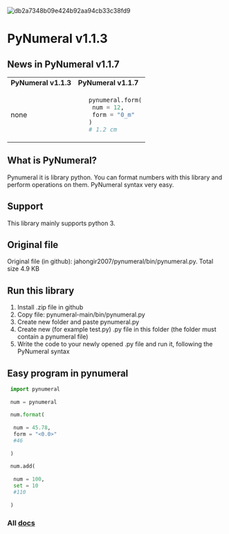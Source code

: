 ![db2a7348b09e424b92aa94cb33c38fd9](https://user-images.githubusercontent.com/69193276/115833365-65014e00-a42d-11eb-8649-8ba98f83ef15.png)
# PyNumeral v1.1.3
## News in PyNumeral v1.1.7
<table>
 <tr>
  <td><b>PyNumeral v1.1.3</b></td>
  <td><b>PyNumeral v1.1.7</b></td>
 </tr>
  <tr>
  <td>
   none
   </td>
    <td>
   
   ```python
      pynumeral.form(
       num = 12,
       form = "0_m"
      )
      # 1.2 cm
   ```
   </td>
   </tr>
</table>

## What is PyNumeral? 
Pynumeral it is library python. You can format numbers with this library and perform operations on them. PyNumeral syntax very easy.
## Support
This library mainly supports python 3.
## Original file
Original file (in github): jahongir2007/pynumeral/bin/pynumeral.py. Total size 4.9 KB
## Run this library
1. Install .zip file in github
2. Copy file: pynumeral-main/bin/pynumeral.py
3. Create new folder and paste pynumeral.py
4. Create new (for example test.py) .py file in this folder (the folder must contain a pynumeral file)
5. Write the code to your newly opened .py file and run it, following the PyNumeral syntax
## Easy program in pynumeral
```python
 import pynumeral
 
 num = pynumeral
 
 num.format(
 
  num = 45.78,
  form = "<0.0>"
  #46
  
 )
 
 num.add(
 
  num = 100,
  set = 10
  #110
  
 )
```
### All [docs](https://jahongir2007.github.io/pynumeral/)
